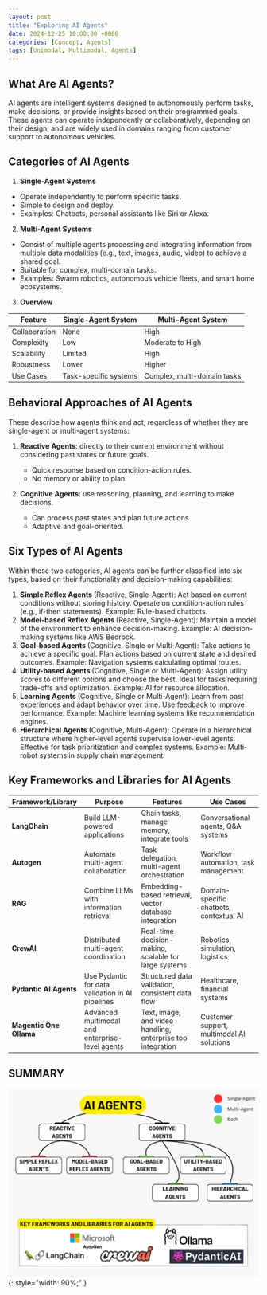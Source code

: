 ```yaml
---
layout: post
title: "Exploring AI Agents"
date: 2024-12-25 10:00:00 +0000
categories: [Concept, Agents]
tags: [Unimodal, Multimodal, Agents]
---
```


## What Are AI Agents?
AI agents are intelligent systems designed to autonomously perform tasks, make decisions, or provide insights based on their programmed goals. These agents can operate independently or collaboratively, depending on their design, and are widely used in domains ranging from customer support to autonomous vehicles.

## Categories of AI Agents
1. <b> Single-Agent Systems </b>
- Operate independently to perform specific tasks.
- Simple to design and deploy.
- Examples: Chatbots, personal assistants like Siri or Alexa.

2. <b> Multi-Agent Systems </b>
- Consist of multiple agents processing and integrating information from multiple data modalities (e.g., text, images, audio, video) to achieve a shared goal.
- Suitable for complex, multi-domain tasks.
- Examples: Swarm robotics, autonomous vehicle fleets, and smart home ecosystems.

3. <b> Overview </b>

| Feature      | Single-Agent System       | Multi-Agent System         |
|--------------|---------------------------|----------------------------|
| Collaboration| None                     | High                        |
| Complexity   | Low                      | Moderate to High            |
| Scalability  | Limited                  | High                        |
| Robustness   | Lower                    | Higher                      |
| Use Cases    | Task-specific systems    | Complex, multi-domain tasks |


## Behavioral Approaches of AI Agents
These describe how agents think and act, regardless of whether they are single-agent or multi-agent systems:

1. <b> Reactive Agents</b>: directly to their current environment without considering past states or future goals.
    - Quick response based on condition-action rules.
    - No memory or ability to plan.


2. <b> Cognitive Agents</b>: use reasoning, planning, and learning to make decisions.
    - Can process past states and plan future actions.
    - Adaptive and goal-oriented.


## Six Types of AI Agents
Within these two categories, AI agents can be further classified into six types, based on their functionality and decision-making capabilities:
1. <b> Simple Reflex Agents </b> (Reactive, Single-Agent): 
Act based on current conditions without storing history.
Operate on condition-action rules (e.g., if-then statements).
Example: Rule-based chatbots.
2. <b> Model-based Reflex Agents </b> (Reactive, Single-Agent): 
Maintain a model of the environment to enhance decision-making.
Example: AI decision-making systems like AWS Bedrock.
3. <b> Goal-based Agents </b>(Cognitive, Single or Multi-Agent): 
Take actions to achieve a specific goal.
Plan actions based on current state and desired outcomes.
Example: Navigation systems calculating optimal routes.
4. <b> Utility-based Agents </b> (Cognitive, Single or Multi-Agent): 
Assign utility scores to different options and choose the best.
Ideal for tasks requiring trade-offs and optimization.
Example: AI for resource allocation.
5. <b> Learning Agents </b> (Cognitive, Single or Multi-Agent): 
Learn from past experiences and adapt behavior over time.
Use feedback to improve performance.
Example: Machine learning systems like recommendation engines.
6. <b> Hierarchical Agents </b> (Cognitive, Multi-Agent): 
Operate in a hierarchical structure where higher-level agents supervise lower-level agents.
Effective for task prioritization and complex systems.
Example: Multi-robot systems in supply chain management.


## Key Frameworks and Libraries for AI Agents 

| Framework/Library      | Purpose                                             | Features                                                   | Use Cases                                  |
|-------------------------|-----------------------------------------------------|------------------------------------------------------------|-------------------------------------------|
| **LangChain**              | Build LLM-powered applications                      | Chain tasks, manage memory, integrate tools                | Conversational agents, Q&A systems        |
| **Autogen**                    | Automate multi-agent collaboration                  | Task delegation, multi-agent orchestration                 | Workflow automation, task management      |
| **RAG** | Combine LLMs with information retrieval             | Embedding-based retrieval, vector database integration     | Domain-specific chatbots, contextual AI   |
| **CrewAI**                       | Distributed multi-agent coordination                | Real-time decision-making, scalable for large systems      | Robotics, simulation, logistics           |
| **Pydantic AI Agents**       | Use Pydantic for data validation in AI pipelines    | Structured data validation, consistent data flow           | Healthcare, financial systems             |
| **Magentic One Ollama**          | Advanced multimodal and enterprise-level agents     | Text, image, and video handling, enterprise tool integration| Customer support, multimodal AI solutions |


## SUMMARY
![AI_Agents](articles_img/Agents/Agents_Overview.png){: style="width: 90%;" }
